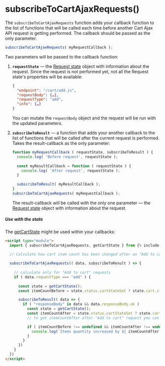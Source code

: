 # subscribeToCartAjaxRequests()
The `subscribeToCartAjaxRequests` function adds your callback function to the list of functions that will be called each time before another Cart Ajax API request is getting performed.
The callback should be passed as the only parameter.

```javascript
subscribeToCartAjaxRequests( myRequestCallback );
```

Two parameters will be passed to the callback function: 
1. **`requestState`** — the [Request state](/reference/requestState/) object with information about the request. Since the request is not performed yet, not all the Request state's properties will be available:
    ```json
    {
      "endpoint": "/cart/add.js",
      "requestBody": {…},
      "requestType": "add",
      "info": {…}
    }
    ```
    You can mutate the `requestBody` object and the request will be run with the updated parameters.

2. **`subscribeToResult`** — a function that adds your another callback to the list of functions that will be called after the current request is performed. Takes the result-callback as the only parameter:
    ```javascript
    function myRequestCallback ( requestState, subscribeToResult ) {
      console.log( 'Before request', requestState );
      
      const myResultCallback = function ( requestState ) {
        console.log( 'After request', requestState );
      }
      
      subscribeToResult( myResultCallback );
    }
    subscribeToCartAjaxRequests( myRequestCallback );
    ```
    The result-callback will be called with the only one parameter — the [Request state](/reference/requestState/) object with information about the request.

##### Use with the state
The [getCartState](/reference/getCartState/) might be used within your callbacks:

```html
<script type="module">
  import { subscribeToCartAjaxRequests, getCartState } from {% include code/last-release-file-name.html asset_url=true %}

  // Calculate how cart item count has been changed after an "Add to cart" request
  
  subscribeToCartAjaxRequests(( data, subscribeToResult ) => {
    
    // calculate only for "Add to cart" requests
    if ( data.requestType === "add" ) {
  
      const state = getCartState();
      const itemCountBefore = state.status.cartStateSet ? state.cart.item_count : undefined;

      subscribeToResult( data => {
        if ( "responseBody" in data && data.responseBody.ok )
          const state = getCartState();
          const itemCountAfter = state.status.cartStateSet ? state.cart.item_count : undefined;
          // to get itemCountAfter after "Add to cart" request you can also use data.extraResponseData.body.item_count 

          if ( itemCountBefore !== undefined && itemCountAfter !== undefined ) {
            console.log(`Items quantity increased by ${ itemCountAfter - itemCountBefore } pcs`);
          }
        }
      })
    }
  })
</script>

```
